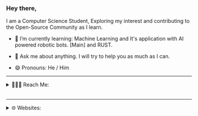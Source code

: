 ### Hey there,
I am a Computer Science Student, Exploring my interest and contributing to the Open-Source Community as I learn.

- 🌱 I’m currently learning: Machine Learning and It's application with AI powered robotic bots. [Main] and RUST.

- 💬 Ask me about anything. I will try to help you as much as I can.

- 😄 Pronouns: He / Him

---

<div>
 <details active="true">
 <summary>💁🏻‍♂️ Reach Me:</summary>
 <p>
  
  [<img align="left" alt="cmulay | Mail" width="22px" src="https://cdn.jsdelivr.net/npm/simple-icons@v3/icons/gmail.svg" />](mailto:codewithchin@gmail.com)

  [<img align="left" alt="cmulay | Instagram" width="22px" src="https://cdn.jsdelivr.net/npm/simple-icons@v3/icons/instagram.svg" />](https://www.instagram.com/_theguywithglasses_)
  
  [<img align="left" alt="cmulay | LinkedIn" width="22px" src="https://cdn.jsdelivr.net/npm/simple-icons@v3/icons/linkedin.svg" />](https://linkedin.com/in/cmulay17)
  
  [<img align="left" alt="cmulay | Telegram" width="22px" src="https://cdn.jsdelivr.net/npm/simple-icons@v3/icons/telegram.svg" />](https://t.me/cmulay)
  
  [<img align="left" alt="cmulay | Twitter" width="22px" src="https://cdn.jsdelivr.net/npm/simple-icons@v3/icons/twitter.svg" />](https://twitter.com/cmulay17)
  
 </p>
 </details>
</div>
<br>

---

<div> 
 <details active="true">
 <summary>🌐 Websites:</summary>
 <p>
  
  [<img align="left" alt="cmulay | Portfolio" width="22px" src="https://cdn.jsdelivr.net/npm/simple-icons@3.12.4/icons/firefox.svg" />](https://cmulay.is-a.dev)

  [<img align="left" alt="cmulay | Blogs" width="22px" src="https://cdn.jsdelivr.net/npm/simple-icons@3.12.4/icons/firefox.svg" />](https://www.ichinmay.me)
  
  [<img align="left" alt="cmulay | Work" width="22px" src="https://cdn.jsdelivr.net/npm/simple-icons@3.12.4/icons/firefox.svg" />](https://chinmay.works)
  
 </p>
 </details>
</div>
